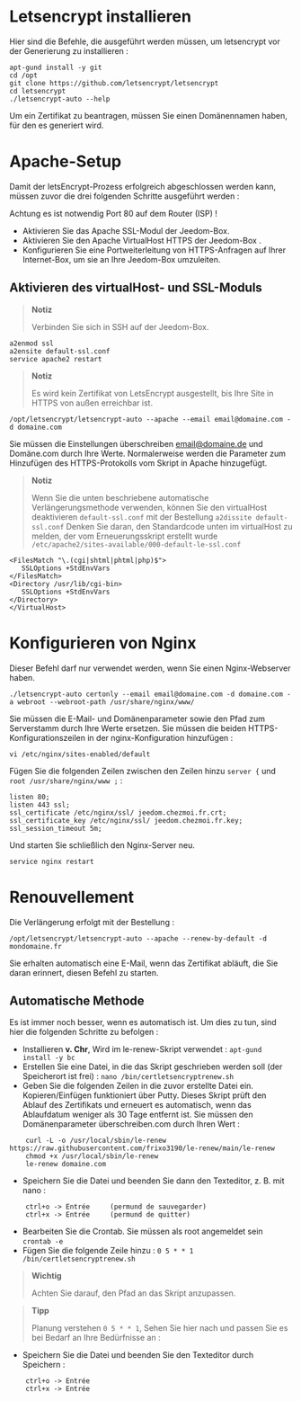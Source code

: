 # Letsencrypt installieren

Hier sind die Befehle, die ausgeführt werden müssen, um letsencrypt vor der Generierung zu installieren :

````
apt-gund install -y git
cd /opt
git clone https://github.com/letsencrypt/letsencrypt
cd letsencrypt
./letsencrypt-auto --help
````

Um ein Zertifikat zu beantragen, müssen Sie einen Domänennamen haben, für den es generiert wird.

# Apache-Setup

Damit der letsEncrypt-Prozess erfolgreich abgeschlossen werden kann, müssen zuvor die drei folgenden Schritte ausgeführt werden :

Achtung es ist notwendig Port 80 auf dem Router (ISP) !

-   Aktivieren Sie das Apache SSL-Modul der Jeedom-Box.
-   Aktivieren Sie den Apache VirtualHost HTTPS der Jeedom-Box .
-   Konfigurieren Sie eine Portweiterleitung von HTTPS-Anfragen auf Ihrer Internet-Box, um sie an Ihre Jeedom-Box umzuleiten.

## Aktivieren des virtualHost- und SSL-Moduls

> **Notiz**
>
> Verbinden Sie sich in SSH auf der Jeedom-Box.

````
a2enmod ssl
a2ensite default-ssl.conf
service apache2 restart
````

> **Notiz**
>
> Es wird kein Zertifikat von LetsEncrypt ausgestellt, bis Ihre Site in HTTPS von außen erreichbar ist.

``/opt/letsencrypt/letsencrypt-auto --apache --email email@domaine.com -d domaine.com``

Sie müssen die Einstellungen überschreiben <email@domaine.de> und Domäne.com durch Ihre Werte. Normalerweise werden die Parameter zum Hinzufügen des HTTPS-Protokolls vom Skript in Apache hinzugefügt.

> **Notiz**
>
> Wenn Sie die unten beschriebene automatische Verlängerungsmethode verwenden, können Sie den virtualHost deaktivieren ``default-ssl.conf`` mit der Bestellung ``a2dissite default-ssl.conf`` Denken Sie daran, den Standardcode unten im virtualHost zu melden, der vom Erneuerungsskript erstellt wurde ``/etc/apache2/sites-available/000-default-le-ssl.conf``

````
<FilesMatch "\.(cgi|shtml|phtml|php)$">
   SSLOptions +StdEnvVars
</FilesMatch>
<Directory /usr/lib/cgi-bin>
   SSLOptions +StdEnvVars
</Directory>
</VirtualHost>
````

# Konfigurieren von Nginx

Dieser Befehl darf nur verwendet werden, wenn Sie einen Nginx-Webserver haben.

``./letsencrypt-auto certonly --email email@domaine.com -d domaine.com -a webroot --webroot-path /usr/share/nginx/www/``

Sie müssen die E-Mail- und Domänenparameter sowie den Pfad zum Serverstamm durch Ihre Werte ersetzen. Sie müssen die beiden HTTPS-Konfigurationszeilen in der nginx-Konfiguration hinzufügen :

``vi /etc/nginx/sites-enabled/default``

Fügen Sie die folgenden Zeilen zwischen den Zeilen hinzu ``server {`` und ``root /usr/share/nginx/www ;`` :

````
listen 80;
listen 443 ssl;
ssl_certificate /etc/nginx/ssl/ jeedom.chezmoi.fr.crt;
ssl_certificate_key /etc/nginx/ssl/ jeedom.chezmoi.fr.key;
ssl_session_timeout 5m;
````

Und starten Sie schließlich den Nginx-Server neu.

``service nginx restart``

# Renouvellement

Die Verlängerung erfolgt mit der Bestellung :

``/opt/letsencrypt/letsencrypt-auto --apache --renew-by-default -d mondomaine.fr``

Sie erhalten automatisch eine E-Mail, wenn das Zertifikat abläuft, die Sie daran erinnert, diesen Befehl zu starten.

## Automatische Methode

Es ist immer noch besser, wenn es automatisch ist. Um dies zu tun, sind hier die folgenden Schritte zu befolgen :

-   Installieren **v. Chr**, Wird im le-renew-Skript verwendet : ``apt-gund install -y bc``
-   Erstellen Sie eine Datei, in die das Skript geschrieben werden soll (der Speicherort ist frei) : ``nano /bin/certletsencryptrenew.sh``
-   Geben Sie die folgenden Zeilen in die zuvor erstellte Datei ein. Kopieren/Einfügen funktioniert über Putty. Dieses Skript prüft den Ablauf des Zertifikats und erneuert es automatisch, wenn das Ablaufdatum weniger als 30 Tage entfernt ist. Sie müssen den Domänenparameter überschreiben.com durch Ihren Wert :
````
    curl -L -o /usr/local/sbin/le-renew https://raw.githubusercontent.com/frixo3190/le-renew/main/le-renew
    chmod +x /usr/local/sbin/le-renew
    le-renew domaine.com
````
-   Speichern Sie die Datei und beenden Sie dann den Texteditor, z. B. mit nano :
````
    ctrl+o -> Entrée     (permund de sauvegarder)
    ctrl+x -> Entrée     (permund de quitter)
````
-   Bearbeiten Sie die Crontab. Sie müssen als root angemeldet sein ``crontab -e``
-   Fügen Sie die folgende Zeile hinzu : ``0 5 * * 1 /bin/certletsencryptrenew.sh``
> **Wichtig**
>
> Achten Sie darauf, den Pfad an das Skript anzupassen.

> **Tipp**
>
> Planung verstehen ``0 5 * * 1``, Sehen Sie hier nach und passen Sie es bei Bedarf an Ihre Bedürfnisse an :
-   Speichern Sie die Datei und beenden Sie den Texteditor durch Speichern :
````
    ctrl+o -> Entrée
    ctrl+x -> Entrée
````
